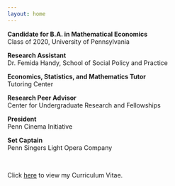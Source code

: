 ```yaml
---
layout: home
---
```


**Candidate for B.A. in Mathematical Economics**<br/>
Class of 2020, University of Pennsylvania

**Research Assistant**<br/>
Dr. Femida Handy, School of Social Policy and Practice

**Economics, Statistics, and Mathematics Tutor**<br/>
Tutoring Center

**Research Peer Advisor**<br/>
Center for Undergraduate Research and Fellowships

**President**<br/>
Penn Cinema Initiative

**Set Captain**<br/>
Penn Singers Light Opera Company

<!-- **Research Interests** -->

<!-- In July of 2020, Omkar will be a Research Professional at the [Becker Friedman Institute for Economics](https://bfi.uchicago.edu) at the [University of Chicago](https://www.uchicago.edu). -->


<!-- Omkar aspires to advance methodological scholarship in causal inference and apply cutting-edge techniques in machine learning and data science to the social sciences, particularly education. -->

<!-- --- -->
<br/>

Click <a class="page-link" href="/assets/KattaOmkar_CV.pdf">here</a> to view my Curriculum Vitae.
